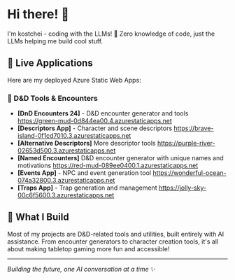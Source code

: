 # Hi there! 👋

I'm kostchei - coding with the LLMs! 🤖 Zero knowledge of code, just the LLMs helping me build cool stuff.

## 🚀 Live Applications

Here are my deployed Azure Static Web Apps:

### 🎲 D&D Tools & Encounters
- **[DnD Encounters 24]** - D&D encounter generator and tools https://green-mud-0d844ea00.4.azurestaticapps.net
- **[Descriptors App]** - Character and scene descriptors https://brave-island-0f1cd7010.3.azurestaticapps.net 
- **[Alternative Descriptors]** More descriptor tools https://purple-river-02653d500.3.azurestaticapps.net
- **[Named Encounters]** D&D encounter generator with unique names and motivations https://red-mud-089ee0400.1.azurestaticapps.net
- **[Events App]** - NPC and event generation tool https://wonderful-ocean-074a32800.3.azurestaticapps.net
- **[Traps App]** - Trap generation and management https://jolly-sky-00c6f5600.3.azurestaticapps.net



## 🎯 What I Build

Most of my projects are D&D-related tools and utilities, built entirely with AI assistance. From encounter generators to character creation tools, it's all about making tabletop gaming more fun and accessible!

---

*Building the future, one AI conversation at a time* ✨